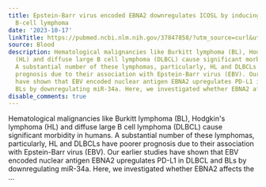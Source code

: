 ```yaml
---
title: Epstein-Barr virus encoded EBNA2 downregulates ICOSL by inducing miR-24 in
  B-cell lymphoma
date: '2023-10-17'
linkTitle: https://pubmed.ncbi.nlm.nih.gov/37847858/?utm_source=curl&utm_medium=rss&utm_campaign=journals&utm_content=7603509&fc=None&ff=20231018180600&v=2.17.9.post6+86293ac
source: Blood
description: Hematological malignancies like Burkitt lymphoma (BL), Hodgkin's lymphoma
  (HL) and diffuse large B cell lymphoma (DLBCL) cause significant morbidity in humans.
  A substantial number of these lymphomas, particularly, HL and DLBCLs have poorer
  prognosis due to their association with Epstein-Barr virus (EBV). Our earlier studies
  have shown that EBV encoded nuclear antigen EBNA2 upregulates PD-L1 in DLBCL and
  BLs by downregulating miR-34a. Here, we investigated whether EBNA2 affects the ...
disable_comments: true
---
```

Hematological malignancies like Burkitt lymphoma (BL), Hodgkin's lymphoma (HL) and diffuse large B cell lymphoma (DLBCL) cause significant morbidity in humans. A substantial number of these lymphomas, particularly, HL and DLBCLs have poorer prognosis due to their association with Epstein-Barr virus (EBV). Our earlier studies have shown that EBV encoded nuclear antigen EBNA2 upregulates PD-L1 in DLBCL and BLs by downregulating miR-34a. Here, we investigated whether EBNA2 affects the ...